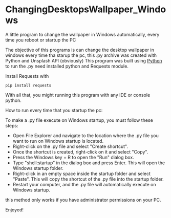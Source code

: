 # ChangingDesktopsWallpaper_Windows
A little program to change the wallpaper in Windows automatically, every time you reboot or startup the PC

The objective of this programs is can change the desktop wallpaper in windows every time tha starup the pc, this .py archive was created with Python and   Unsplash API (obviously) 
This program was built using [Python]([https://pages.github.com/](https://www.python.org/))
to run the .py need installed python and Requests module.

Install Requests with 
```
pip install requests
```
With all that, you might running this program with any IDE or console python.

How to run every time that you startup the pc:


To make a .py file execute on Windows startup, you must follow these steps:
+ Open File Explorer and navigate to the location where the .py file you want to run on Windows startup is located.
+ Right-click on the .py file and select "Create shortcut".
+ Once the shortcut is created, right-click on it and select "Copy".
+ Press the Windows key + R to open the "Run" dialog box.
+ Type "shell:startup" in the dialog box and press Enter. This will open the Windows startup folder.
+ Right-click in an empty space inside the startup folder and select "Paste". This will copy the shortcut of the .py file into the startup folder.
+ Restart your computer, and the .py file will automatically execute on Windows startup.

this method only works if you have administrator permissions on your PC. 

Enjoyed!
